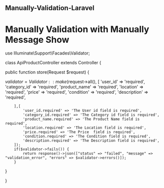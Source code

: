 ## Manually-Validation-Laravel
# Manually Validation with Manually Message Show









use Illuminate\Support\Facades\Validator;

class ApiProductController extends Controller
{


public function store(Request $request)
{

$validator = Validator::make($request->all(), 
          [
            'user_id' => 'required',
            'category_id' => 'required',
            'product_name' => 'required',
            'location' => 'required',
            'price' => 'required',
            'condition' => 'required',
            'description' => 'required',

        ],[
            'user_id.required' => 'The User id field is required',
            'category_id.required' => 'The Category id field is required',
            'product_name.required' => 'The Product Name field is required',
            'location.required' => 'The Location field is required',
            'price.required' => 'The Price  field is required',
            'condition.required' => 'The Condition field is required',
            'description.required' => 'The Description field is required',
        ]);
        if($validator->fails()) {
            return response()->json(["status" => "failed", "message" => "validation_error", "errors" => $validator->errors()]);
        }
        
}

}
